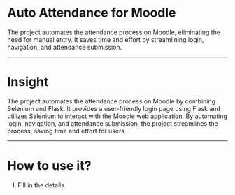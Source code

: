 # Auto Attendance for Moodle
The project automates the attendance process on Moodle, eliminating the need for manual entry. It saves time and effort by streamlining login, navigation, and attendance submission.
<br>
<hr>

# Insight

The project automates the attendance process on Moodle by combining Selenium and Flask. It provides a user-friendly login page using Flask and utilizes Selenium to interact with the Moodle web application. By automating login, navigation, and attendance submission, the project streamlines the process, saving time and effort for users
<br>
<hr>

# How to use it?
<ol type = 'I'>
<li> Fill in the details </li>
